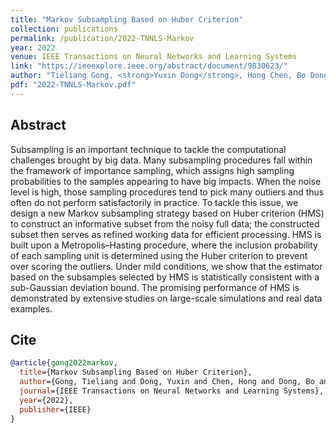 ```yaml
---
title: "Markov Subsampling Based on Huber Criterion"
collection: publications
permalink: /publication/2022-TNNLS-Markov
year: 2022
venue: IEEE Transactions on Neural Networks and Learning Systems
link: "https://ieeexplore.ieee.org/abstract/document/9830623/"
author: "Tieliang Gong, <strong>Yuxin Dong</strong>, Hong Chen, Bo Dong, Chen Li"
pdf: "2022-TNNLS-Markov.pdf"
---
```


## Abstract

Subsampling is an important technique to tackle the computational challenges brought by big data. Many subsampling procedures fall within the framework of importance sampling, which assigns high sampling probabilities to the samples appearing to have big impacts. When the noise level is high, those sampling procedures tend to pick many outliers and thus often do not perform satisfactorily in practice. To tackle this issue, we design a new Markov subsampling strategy based on Huber criterion (HMS) to construct an informative subset from the noisy full data; the constructed subset then serves as refined working data for efficient processing. HMS is built upon a Metropolis–Hasting procedure, where the inclusion probability of each sampling unit is determined using the Huber criterion to prevent over scoring the outliers. Under mild conditions, we show that the estimator based on the subsamples selected by HMS is statistically consistent with a sub-Gaussian deviation bound. The promising performance of HMS is demonstrated by extensive studies on large-scale simulations and real data examples.

## Cite

```bibtex
@article{gong2022markov,
  title={Markov Subsampling Based on Huber Criterion},
  author={Gong, Tieliang and Dong, Yuxin and Chen, Hong and Dong, Bo and Li, Chen},
  journal={IEEE Transactions on Neural Networks and Learning Systems},
  year={2022},
  publisher={IEEE}
}
```
